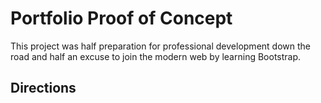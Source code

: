 # Portfolio Proof of Concept

This project was half preparation for professional development down the road and half an excuse to join the modern web by learning Bootstrap.


## Directions

